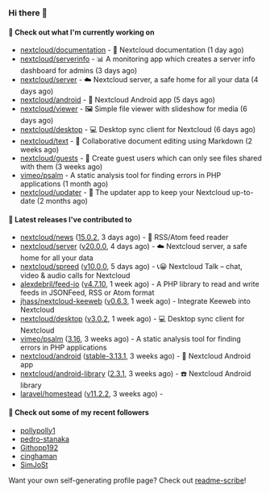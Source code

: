 ### Hi there 👋

#### 👷 Check out what I'm currently working on

- [nextcloud/documentation](https://github.com/nextcloud/documentation) - 📘 Nextcloud documentation (1 day ago)
- [nextcloud/serverinfo](https://github.com/nextcloud/serverinfo) - 📊 A monitoring app which creates a server info dashboard for admins (3 days ago)
- [nextcloud/server](https://github.com/nextcloud/server) - ☁️ Nextcloud server, a safe home for all your data (4 days ago)
- [nextcloud/android](https://github.com/nextcloud/android) - 📱 Nextcloud Android app (5 days ago)
- [nextcloud/viewer](https://github.com/nextcloud/viewer) - 🖼 Simple file viewer with slideshow for media (6 days ago)
- [nextcloud/desktop](https://github.com/nextcloud/desktop) - 💻 Desktop sync client for Nextcloud (6 days ago)
- [nextcloud/text](https://github.com/nextcloud/text) - 📑 Collaborative document editing using Markdown (2 weeks ago)
- [nextcloud/guests](https://github.com/nextcloud/guests) - 🙈 Create guest users which can only see files shared with them (3 weeks ago)
- [vimeo/psalm](https://github.com/vimeo/psalm) - A static analysis tool for finding errors in PHP applications (1 month ago)
- [nextcloud/updater](https://github.com/nextcloud/updater) - :arrows_counterclockwise: The updater app to keep your Nextcloud up-to-date (2 months ago)

#### 🔭 Latest releases I've contributed to

- [nextcloud/news](https://github.com/nextcloud/news) ([15.0.2](https://github.com/nextcloud/news/releases/tag/15.0.2), 3 days ago) - :newspaper: RSS/Atom feed reader
- [nextcloud/server](https://github.com/nextcloud/server) ([v20.0.0](https://github.com/nextcloud/server/releases/tag/v20.0.0), 4 days ago) - ☁️ Nextcloud server, a safe home for all your data
- [nextcloud/spreed](https://github.com/nextcloud/spreed) ([v10.0.0](https://github.com/nextcloud/spreed/releases/tag/v10.0.0), 5 days ago) - 📞😀 Nextcloud Talk – chat, video &amp; audio calls for Nextcloud
- [alexdebril/feed-io](https://github.com/alexdebril/feed-io) ([v4.7.10](https://github.com/alexdebril/feed-io/releases/tag/v4.7.10), 1 week ago) - A PHP library to read and write feeds in JSONFeed, RSS or Atom format
- [jhass/nextcloud-keeweb](https://github.com/jhass/nextcloud-keeweb) ([v0.6.3](https://github.com/jhass/nextcloud-keeweb/releases/tag/v0.6.3), 1 week ago) - Integrate Keeweb into Nextcloud
- [nextcloud/desktop](https://github.com/nextcloud/desktop) ([v3.0.2](https://github.com/nextcloud/desktop/releases/tag/v3.0.2), 1 week ago) - 💻 Desktop sync client for Nextcloud
- [vimeo/psalm](https://github.com/vimeo/psalm) ([3.16](https://github.com/vimeo/psalm/releases/tag/3.16), 3 weeks ago) - A static analysis tool for finding errors in PHP applications
- [nextcloud/android](https://github.com/nextcloud/android) ([stable-3.13.1](https://github.com/nextcloud/android/releases/tag/stable-3.13.1), 3 weeks ago) - 📱 Nextcloud Android app
- [nextcloud/android-library](https://github.com/nextcloud/android-library) ([2.3.1](https://github.com/nextcloud/android-library/releases/tag/2.3.1), 3 weeks ago) - ☎️ Nextcloud Android library
- [laravel/homestead](https://github.com/laravel/homestead) ([v11.2.2](https://github.com/laravel/homestead/releases/tag/v11.2.2), 3 weeks ago) - 

#### 👯 Check out some of my recent followers

- [pollypolly1](https://github.com/pollypolly1)
- [pedro-stanaka](https://github.com/pedro-stanaka)
- [Githopp192](https://github.com/Githopp192)
- [cinghaman](https://github.com/cinghaman)
- [SimJoSt](https://github.com/SimJoSt)

Want your own self-generating profile page? Check out [readme-scribe](https://github.com/muesli/readme-scribe)!
